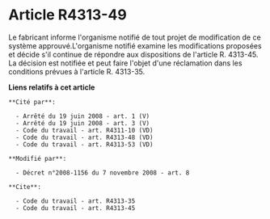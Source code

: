 # Article R4313-49

Le fabricant informe l'organisme notifié de tout projet de modification de ce système approuvé.L'organisme notifié examine
les modifications proposées et décide s'il continue de répondre aux dispositions de l'article R. 4313-45. La décision est
notifiée et peut faire l'objet d'une réclamation dans les conditions prévues à l'article R. 4313-35.

**Liens relatifs à cet article**

	**Cité par**:

	  - Arrêté du 19 juin 2008 - art. 1 (V)
	  - Arrêté du 19 juin 2008 - art. 3 (V)
	  - Code du travail - art. R4311-10 (VD)
	  - Code du travail - art. R4313-48 (VD)
	  - Code du travail - art. R4313-53 (VD)

	**Modifié par**:

	  - Décret n°2008-1156 du 7 novembre 2008 - art. 8

	**Cite**:

	  - Code du travail - art. R4313-35
	  - Code du travail - art. R4313-45

